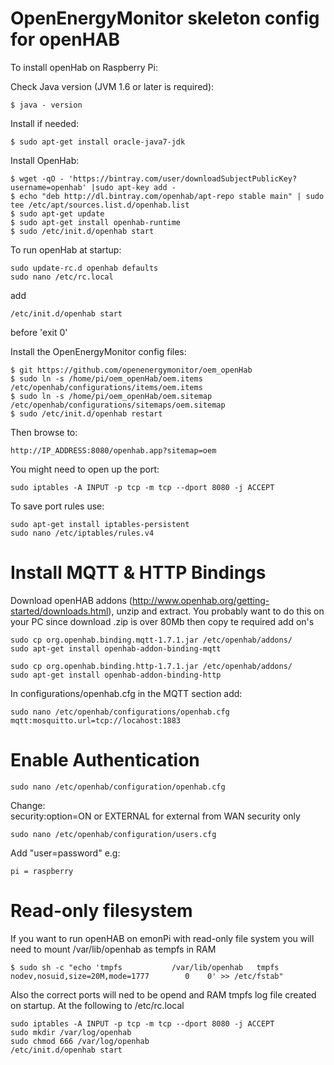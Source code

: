 # OpenEnergyMonitor skeleton config for openHAB

To install openHab on Raspberry Pi: 

Check Java version (JVM 1.6 or later is required):

	$ java - version 
	
Install if needed:

	$ sudo apt-get install oracle-java7-jdk

Install OpenHab:

	$ wget -qO - 'https://bintray.com/user/downloadSubjectPublicKey?username=openhab' |sudo apt-key add -
	$ echo "deb http://dl.bintray.com/openhab/apt-repo stable main" | sudo tee /etc/apt/sources.list.d/openhab.list
	$ sudo apt-get update
	$ sudo apt-get install openhab-runtime
	$ sudo /etc/init.d/openhab start

To run openHab at startup:

	sudo update-rc.d openhab defaults
	sudo nano /etc/rc.local
	
add

	/etc/init.d/openhab start

before 'exit 0'

Install the OpenEnergyMonitor config files:

	$ git https://github.com/openenergymonitor/oem_openHab
	$ sudo ln -s /home/pi/oem_openHab/oem.items /etc/openhab/configurations/items/oem.items
	$ sudo ln -s /home/pi/oem_openHab/oem.sitemap /etc/openhab/configurations/sitemaps/oem.sitemap
	$ sudo /etc/init.d/openhab restart

Then browse to: 

	http://IP_ADDRESS:8080/openhab.app?sitemap=oem

You might need to open up the port:

	sudo iptables -A INPUT -p tcp -m tcp --dport 8080 -j ACCEPT

To save port rules use:

	sudo apt-get install iptables-persistent
	sudo nano /etc/iptables/rules.v4


# Install MQTT & HTTP Bindings

Download openHAB addons (http://www.openhab.org/getting-started/downloads.html), unzip and extract. You probably want to do this on your PC since download .zip is over 80Mb then copy te required add on's

	sudo cp org.openhab.binding.mqtt-1.7.1.jar /etc/openhab/addons/
	sudo apt-get install openhab-addon-binding-mqtt
	
	sudo cp org.openhab.binding.http-1.7.1.jar /etc/openhab/addons/
	sudo apt-get install openhab-addon-binding-http

In configurations/openhab.cfg in the MQTT section add:

	sudo nano /etc/openhab/configurations/openhab.cfg
	mqtt:mosquitto.url=tcp://locahost:1883
	
# Enable Authentication

	sudo nano /etc/openhab/configuration/openhab.cfg
Change:  
	security:option=ON or EXTERNAL for external from WAN security only

	sudo nano /etc/openhab/configuration/users.cfg
	
Add "user=password" e.g:

	pi = raspberry
	
# Read-only filesystem

If you want to run openHAB on emonPi with read-only file system you will need to mount /var/lib/openhab as tempfs in RAM
	
	$ sudo sh -c "echo 'tmpfs           /var/lib/openhab   tmpfs   nodev,nosuid,size=20M,mode=1777        0    0' >> /etc/fstab"
	
Also the correct ports will ned to be opend and RAM tmpfs log file created on startup. At the following to /etc/rc.local 

	
	sudo iptables -A INPUT -p tcp -m tcp --dport 8080 -j ACCEPT
	sudo mkdir /var/log/openhab
	sudo chmod 666 /var/log/openhab
	/etc/init.d/openhab start




